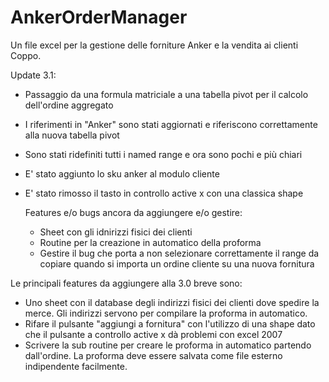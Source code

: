 # AnkerOrderManager
Un file excel per la gestione delle forniture Anker e la vendita ai clienti Coppo.

Update 3.1:

- Passaggio da una formula matriciale a una tabella pivot per il calcolo dell'ordine aggregato
- I riferimenti in "Anker" sono stati aggiornati e riferiscono correttamente alla nuova tabella pivot
- Sono stati ridefiniti tutti i named range e ora sono pochi e più chiari
- E' stato aggiunto lo sku anker al modulo cliente
- E' stato rimosso il tasto in controllo active x con una classica shape

  Features e/o bugs ancora da aggiungere e/o gestire:
  - Sheet con gli idnirizzi fisici dei clienti
  - Routine per la creazione in automatico della proforma
  - Gestire il bug che porta a non selezionare correttamente il range da copiare quando si importa un ordine cliente su una nuova fornitura


Le principali features da aggiungere alla 3.0 breve sono:

- Uno sheet con il database degli indirizzi fisici dei clienti dove spedire la merce. Gli indirizzi servono per compilare la proforma in automatico.
- Rifare il pulsante "aggiungi a fornitura" con l'utilizzo di una shape dato che il pulsante a controllo active x dà problemi con excel 2007
- Scrivere la sub routine per creare le proforma in automatico partendo dall'ordine. La proforma deve essere salvata come file esterno indipendente facilmente.
